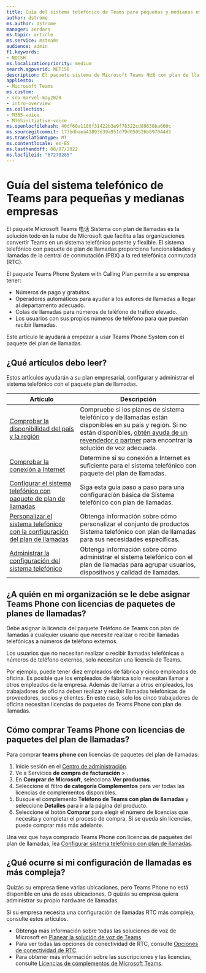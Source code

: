 ```yaml
---
title: Guía del sistema telefónico de Teams para pequeñas y medianas empresas
author: dstrome
ms.author: dstrome
manager: serdars
ms.topic: article
ms.service: msteams
audience: admin
f1.keywords:
- NOCSH
ms.localizationpriority: medium
search.appverid: MET150
description: El paquete sistema de Microsoft Teams 电话 con plan de llamadas es una opción barata para las llamadas de voz, lo que permite a las pequeñas y medianas empresas comunicarse mejor.
appliesto:
- Microsoft Teams
ms.custom:
- seo-marvel-may2020
- intro-overview
ms.collection:
- M365-voice
- M365initiative-voice
ms.openlocfilehash: 40df60a1180f31422b3e9f78322cd89638ba600c
ms.sourcegitcommit: 173bdbaea41893d39a951d79d050526b897044d5
ms.translationtype: MT
ms.contentlocale: es-ES
ms.lasthandoff: 08/07/2022
ms.locfileid: "67270285"
---
```

# <a name="teams-phone-system-guidance-for-small-and-medium-businesses"></a>Guía del sistema telefónico de Teams para pequeñas y medianas empresas

El paquete Microsoft Teams 电话 Sistema con plan de llamadas es la solución todo en la nube de Microsoft que facilita a las organizaciones convertir Teams en un sistema telefónico potente y flexible. El sistema telefónico con paquete de plan de llamadas proporciona funcionalidades y llamadas de la central de conmutación (PBX) a la red telefónica conmutada (RTC).

El paquete Teams Phone System with Calling Plan permite a su empresa tener:

- Números de pago y gratuitos.
- Operadores automáticos para ayudar a los autores de llamadas a llegar al departamento adecuado.
- Colas de llamadas para números de teléfono de tráfico elevado.
- Los usuarios con sus propios números de teléfono para que puedan recibir llamadas.

Este artículo le ayudará a empezar a usar Teams Phone System con el paquete del plan de llamadas.

## <a name="which-articles-should-i-read"></a>¿Qué artículos debo leer?

Estos artículos ayudarán a su plan empresarial, configurar y administrar el sistema telefónico con el paquete plan de llamadas.

| Artículo | Descripción |
|---------|-------------|
| [Comprobar la disponibilidad del país y la región](../country-and-region-availability-for-audio-conferencing-and-calling-plans/country-and-region-availability-for-audio-conferencing-and-calling-plans.md) | Compruebe si los planes de sistema telefónico y de llamadas están disponibles en su país y región. Si no están disponibles, [obtén ayuda de un revendedor o partner](../business-voice/reseller-partner-support.md) para encontrar la solución de voz adecuada. |
| [Comprobar la conexión a Internet](../business-voice/get-ready-internet.md) | Determine si su conexión a Internet es suficiente para el sistema telefónico con paquete del plan de llamadas. |
| [Configurar el sistema telefónico con paquete de plan de llamadas](../business-voice/set-up-overview.md) | Siga esta guía paso a paso para una configuración básica de Sistema telefónico con plan de llamadas. |
| [Personalizar el sistema telefónico con la configuración del plan de llamadas](../business-voice/customize-business-voice.md) | Obtenga información sobre cómo personalizar el conjunto de productos Sistema telefónico con plan de llamadas para sus necesidades específicas. |
| [Administrar la configuración del sistema telefónico](../business-voice/create-users.md) | Obtenga información sobre cómo administrar el sistema telefónico con el plan de llamadas para agrupar usuarios, dispositivos y calidad de llamadas. |

## <a name="who-in-my-organization-needs-to-be-assigned-teams-phone-with-calling-plan-bundle-licenses"></a>¿A quién en mi organización se le debe asignar Teams Phone con licencias de paquetes de planes de llamadas?

Debe asignar la licencia del paquete Teléfono de Teams con plan de llamadas a cualquier usuario que necesite realizar o recibir llamadas telefónicas a números de teléfono externos.

Los usuarios que no necesitan realizar o recibir llamadas telefónicas a números de teléfono externos, solo necesitan una licencia de Teams.

Por ejemplo, puede tener diez empleados de fábrica y cinco empleados de oficina. Es posible que los empleados de fábrica solo necesitan llamar a otros empleados de la empresa. Además de llamar a otros empleados, los trabajadores de oficina deben realizar y recibir llamadas telefónicas de proveedores, socios y clientes. En este caso, solo los cinco trabajadores de oficina necesitan licencias de paquetes de Teams Phone con plan de llamadas.

## <a name="how-do-i-purchase-teams-phone-with-calling-plan-bundle-licenses"></a>Cómo comprar Teams Phone con licencias de paquetes del plan de llamadas?

Para comprar **teams phone con** licencias de paquetes del plan de llamadas:

1. Inicie sesión en el [Centro de administración](https://admin.microsoft.com/Adminportal/Home#/homepage).
2. Ve a Servicios **de compra de facturación** > .
3. En **Comprar de Microsoft**, selecciona **Ver productos**.
4. Seleccione el filtro **de categoría Complementos** para ver todas las licencias de complementos disponibles.
5. Busque el complemento **Teléfono de Teams con plan de llamadas** y seleccione **Detalles** para ir a la página del producto.
6. Seleccione el botón **Comprar** para elegir el número de licencias que necesita y completar el proceso de compra. Si se queda sin licencias, puede comprar más más adelante.

Una vez que haya comprado Teams Phone con licencias de paquetes del plan de llamadas, lea [Configurar sistema telefónico con plan de llamadas](../business-voice/set-up-overview.md).

## <a name="what-if-my-calling-setup-is-more-complex"></a>¿Qué ocurre si mi configuración de llamadas es más compleja?

Quizás su empresa tiene varias ubicaciones, pero Teams Phone no está disponible en una de esas ubicaciones. O quizás su empresa quiera administrar su propio hardware de llamadas.

Si su empresa necesita una configuración de llamadas RTC más compleja, consulte estos artículos.

- Obtenga más información sobre todas las soluciones de voz de Microsoft en [Planear la solución de voz de Teams](../cloud-voice-landing-page.md).
- Para ver todas las opciones de conectividad de RTC, consulte [Opciones de conectividad de RTC](../pstn-connectivity.md).
- Para obtener más información sobre las suscripciones y las licencias, consulte [Licencias de complementos de Microsoft Teams](../teams-add-on-licensing/microsoft-teams-add-on-licensing.md).
